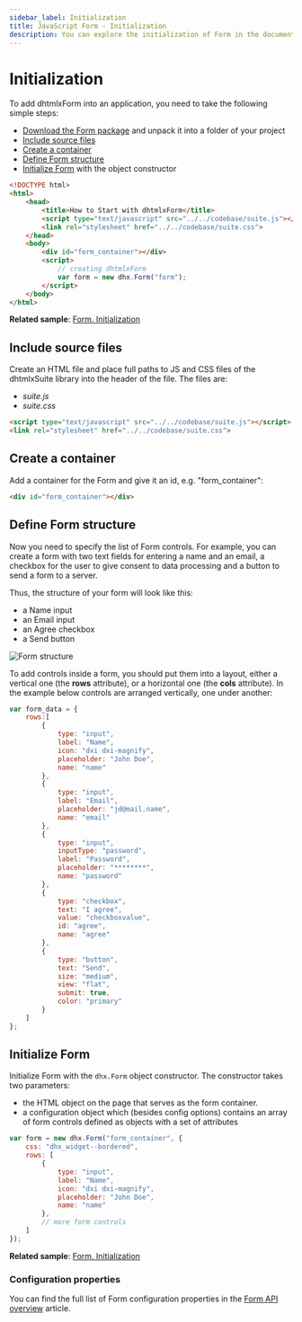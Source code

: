 ```yaml
---
sidebar_label: Initialization
title: JavaScript Form - Initialization 
description: You can explore the initialization of Form in the documentation of the DHTMLX JavaScript UI library. Browse developer guides and API reference, try out code examples and live demos, and download a free 30-day evaluation version of DHTMLX Suite 7.
---
```


# Initialization

To add dhtmlxForm into an application, you need to take the following simple steps:

- [Download the Form package](https://dhtmlx.com/docs/products/dhtmlxSuite/download.shtml) and unpack it into a folder of your project
- [Include source files](#include-source-files)
- [Create a container](#create-a-container)
- [Define Form structure](#define-form-structure)
- [Initialize Form](#initialize-form) with the object constructor

~~~html
<!DOCTYPE html>
<html>
    <head>
        <title>How to Start with dhtmlxForm</title>         
        <script type="text/javascript" src="../../codebase/suite.js"></script>
        <link rel="stylesheet" href="../../codebase/suite.css">
    </head>
    <body>
        <div id="form_container"></div>
        <script>
            // creating dhtmlxForm
            var form = new dhx.Form("form");
        </script>
    </body>
</html>
~~~

**Related sample**: [Form. Initialization](https://snippet.dhtmlx.com/yut2mnsz)

## Include source files

Create an HTML file and place full paths to JS and CSS files of the dhtmlxSuite library into the header of the file. The files are:

- *suite.js*
- *suite.css*

~~~html
<script type="text/javascript" src="../../codebase/suite.js"></script>
<link rel="stylesheet" href="../../codebase/suite.css">
~~~

## Create a container

Add a container for the Form and give it an id, e.g. "form_container":

~~~html
<div id="form_container"></div>
~~~

## Define Form structure

Now you need to specify the list of Form controls. For example, you can create a form with two text fields for entering a name and an email, a checkbox for the user to give consent to data processing and a button to 
send a form to a server.

Thus, the structure of your form will look like this:

- a Name input
- an Email input
- an Agree checkbox
- a Send button

![Form structure](../assets/form/form_init.png)

To add controls inside a form, you should put them into a layout, either a vertical one (the **rows** attribute), or a horizontal one (the **cols** attribute). In the example below controls are arranged vertically, one under
another:

~~~js
var form_data = {
	rows:[
    	{
      		type: "input",
      		label: "Name",
      		icon: "dxi dxi-magnify",
      		placeholder: "John Doe",
      		name: "name"
    	},
    	{
      		type: "input",
      		label: "Email",
      		placeholder: "jd@mail.name",
      		name: "email"
    	},		
    	{		
      		type: "input",
      		inputType: "password",
      		label: "Password",
      		placeholder: "********",
      		name: "password"
    	},
    	{
      		type: "checkbox",
      		text: "I agree",
      		value: "checkboxvalue",
      		id: "agree",
      		name: "agree"
    	},
    	{
      		type: "button",
      		text: "Send",
      		size: "medium",
      		view: "flat",
      		submit: true,
      		color: "primary"
    	}
	]
};
~~~

## Initialize Form

Initialize Form with the `dhx.Form` object constructor. The constructor takes two parameters:

- the HTML object on the page that serves as the form container. 
- a configuration object which (besides config options) contains an array of form controls defined as objects with a set of attributes 

~~~js
var form = new dhx.Form("form_container", {
	css: "dhx_widget--bordered",
	rows: [
		{
			type: "input",
			label: "Name",
			icon: "dxi dxi-magnify",
			placeholder: "John Doe",
			name: "name"
		},
		// more form controls
	]
});
~~~

**Related sample**: [Form. Initialization](https://snippet.dhtmlx.com/yut2mnsz)

### Configuration properties

You can find the full list of Form configuration properties in the [Form API overview](form/api/api_overview.md#properties) article.

